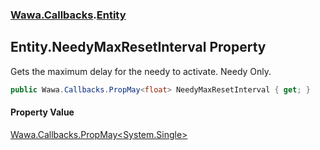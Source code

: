 ### [Wawa.Callbacks](Wawa.Callbacks.md 'Wawa.Callbacks').[Entity](Entity.md 'Wawa.Callbacks.Entity')

## Entity.NeedyMaxResetInterval Property

Gets the maximum delay for the needy to activate. Needy Only.

```csharp
public Wawa.Callbacks.PropMay<float> NeedyMaxResetInterval { get; }
```

#### Property Value
[Wawa.Callbacks.PropMay&lt;](PropMay{T}.md 'Wawa.Callbacks.PropMay<T>')[System.Single](https://docs.microsoft.com/en-us/dotnet/api/System.Single 'System.Single')[&gt;](PropMay{T}.md 'Wawa.Callbacks.PropMay<T>')